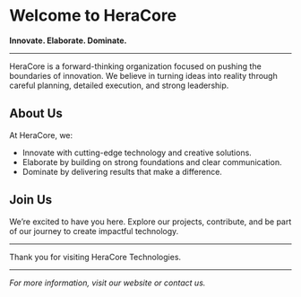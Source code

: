 # Welcome to HeraCore

**Innovate. Elaborate. Dominate.**

---

HeraCore is a forward-thinking organization focused on pushing the boundaries of innovation. We believe in turning ideas into reality through careful planning, detailed execution, and strong leadership.

## About Us

At HeraCore, we:

- Innovate with cutting-edge technology and creative solutions.
- Elaborate by building on strong foundations and clear communication.
- Dominate by delivering results that make a difference.

## Join Us

We’re excited to have you here. Explore our projects, contribute, and be part of our journey to create impactful technology.

---

Thank you for visiting HeraCore Technologies.

---

*For more information, visit our website or contact us.*

